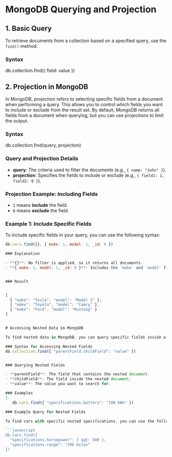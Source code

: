
# MongoDB Querying and Projection

## 1. Basic Query
To retrieve documents from a collection based on a specified query, use the `find()` method.

### Syntax

db.collection.find({ field: value })


## 2. Projection in MongoDB

In MongoDB, projection refers to selecting specific fields from a document when performing a query. This allows you to control which fields you want to include or exclude from the result set. By default, MongoDB returns all fields from a document when querying, but you can use projections to limit the output.

### Syntax
db.collection.find(query, projection)


### Query and Projection Details

- **query**: The criteria used to filter the documents (e.g., `{ name: "John" }`).
- **projection**: Specifies the fields to include or exclude (e.g., `{ field1: 1, field2: 0 }`).

### Projection Example: Including Fields
- `1` means **include** the field.
- `0` means **exclude** the field.


### Example 1: Include Specific Fields

To include specific fields in your query, you can use the following syntax:

```javascript
db.cars.find({}, { make: 1, model: 1, _id: 0 })

### Explanation

- **{}**: No filter is applied, so it returns all documents.
- **{ make: 1, model: 1, _id: 0 }**: Includes the `make` and `model` fields, excludes the `_id` field.


### Result


[
  { "make": "Tesla", "model": "Model S" },
  { "make": "Toyota", "model": "Camry" },
  { "make": "Ford", "model": "Mustang" }
]


# Accessing Nested Data in MongoDB

To find nested data in MongoDB, you can query specific fields inside a nested document by using dot notation. Dot notation allows you to refer to fields inside a nested document or array.

### Syntax for Accessing Nested Fields
db.collection.find({ "parentField.childField": "value" })


### Querying Nested Fields

- **parentField**: The field that contains the nested document.
- **childField**: The field inside the nested document.
- **value**: The value you want to search for.

### Examples
1. 
   db.cars.find({ "specifications.battery": "100 kWh" })

### Example Query for Nested Fields

To find cars with specific nested specifications, you can use the following query:

```javascript
db.cars.find({
  "specifications.horsepower": { $gt: 500 },
  "specifications.range": "396 miles"
})
